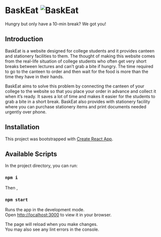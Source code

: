 # BaskEat ![BaskEat](BaskEat.png)

Hungry but only have a 10-min break? We got you!

## Introduction

BaskEat is a website designed for college students and it provides canteen and stationery facilities to them. The thought of making this website comes from the real-life situation of college students who often get very short breaks between lectures and can’t grab a bite if hungry. The time required to go to the canteen to order and then wait for the food is more than the time they have in their hands.

BaskEat aims to solve this problem by connecting the canteen of your college to the website so that you place your order in advance and collect it when it’s ready. It saves a lot of time and makes it easier for the students to grab a bite in a short break.
BaskEat also provides with stationery facility where you can purchase stationery items and print documents needed urgently over phone.

## Installation

This project was bootstrapped with [Create React App](https://github.com/facebook/create-react-app).

## Available Scripts

In the project directory, you can run:

### `npm i`

Then ,

### `npm start`

Runs the app in the development mode.\
Open [http://localhost:3000](http://localhost:3000) to view it in your browser.

The page will reload when you make changes.\
You may also see any lint errors in the console.
